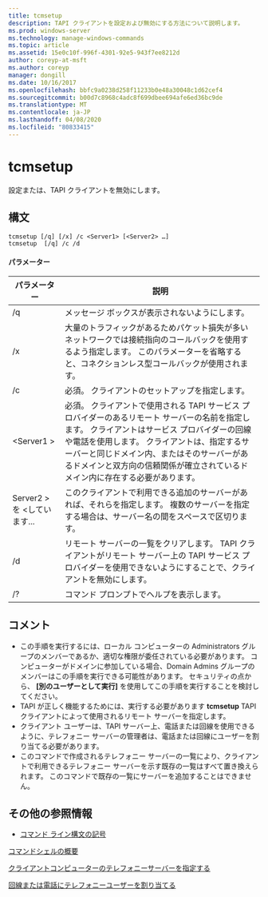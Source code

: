 ```yaml
---
title: tcmsetup
description: TAPI クライアントを設定および無効にする方法について説明します。
ms.prod: windows-server
ms.technology: manage-windows-commands
ms.topic: article
ms.assetid: 15e0c10f-996f-4301-92e5-943f7ee8212d
author: coreyp-at-msft
ms.author: coreyp
manager: dongill
ms.date: 10/16/2017
ms.openlocfilehash: bbfc9a0238d258f11233b0e48a30048c1d62cef4
ms.sourcegitcommit: b00d7c8968c4adc8f699dbee694afe6ed36bc9de
ms.translationtype: MT
ms.contentlocale: ja-JP
ms.lasthandoff: 04/08/2020
ms.locfileid: "80833415"
---
```

# <a name="tcmsetup"></a>tcmsetup



設定または、TAPI クライアントを無効にします。

## <a name="syntax"></a>構文

```
tcmsetup [/q] [/x] /c <Server1> [<Server2> …] 
tcmsetup  [/q] /c /d
```

#### <a name="parameters"></a>パラメーター

|パラメーター|説明|
|---------|-----------|
|/q|メッセージ ボックスが表示されないようにします。|
|/x|大量のトラフィックがあるためパケット損失が多いネットワークでは接続指向のコールバックを使用するよう指定します。 このパラメーターを省略すると、コネクションレス型コールバックが使用されます。|
|/c|必須。 クライアントのセットアップを指定します。|
|\<Server1 >|必須。 クライアントで使用される TAPI サービス プロバイダーのあるリモート サーバーの名前を指定します。 クライアントはサービス プロバイダーの回線や電話を使用します。 クライアントは、指定するサーバーと同じドメイン内、またはそのサーバーがあるドメインと双方向の信頼関係が確立されているドメイン内に存在する必要があります。|
|Server2 > を \<しています...|このクライアントで利用できる追加のサーバーがあれば、それらを指定します。 複数のサーバーを指定する場合は、サーバー名の間をスペースで区切ります。|
|/d|リモート サーバーの一覧をクリアします。 TAPI クライアントがリモート サーバー上の TAPI サービス プロバイダーを使用できないようにすることで、クライアントを無効にします。|
|/?|コマンド プロンプトでヘルプを表示します。|

## <a name="remarks"></a>コメント

-   この手順を実行するには、ローカル コンピューターの Administrators グループのメンバーであるか、適切な権限が委任されている必要があります。 コンピューターがドメインに参加している場合、Domain Admins グループのメンバーはこの手順を実行できる可能性があります。 セキュリティの点から、 **[別のユーザーとして実行]** を使用してこの手順を実行することを検討してください。
-   TAPI が正しく機能するためには、実行する必要があります **tcmsetup** TAPI クライアントによって使用されるリモート サーバーを指定します。
-   クライアント ユーザーは、TAPI サーバー上、電話または回線を使用できるように、テレフォニー サーバーの管理者は、電話または回線にユーザーを割り当てる必要があります。
-   このコマンドで作成されるテレフォニー サーバーの一覧により、クライアントで利用できるテレフォニー サーバーを示す既存の一覧はすべて置き換えられます。 このコマンドで既存の一覧にサーバーを追加することはできません。

## <a name="additional-references"></a>その他の参照情報

- [コマンド ライン構文の記号](command-line-syntax-key.md)

[コマンドシェルの概要](https://technet.microsoft.com/library/cc737438(v=ws.10).aspx)

[クライアントコンピューターのテレフォニーサーバーを指定する](https://technet.microsoft.com/library/cc759226(v=ws.10).aspx)

[回線または電話にテレフォニーユーザーを割り当てる](https://technet.microsoft.com/library/cc736875(v=ws.10).aspx)

